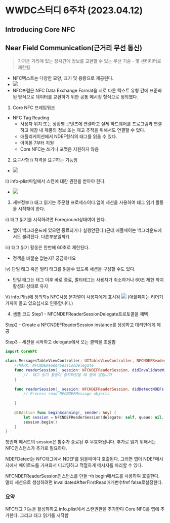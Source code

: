 
# WWDC스터디 6주차 (2023.04.12)

## Introducing Core NFC

## Near Field Communication(근거리 무선 통신)
> 가까운 거리에 있는 장치간에 정보를 교환할 수 있는 무선 기술
    - 몇 센티미터로 제한됨
- NFC텍스트는 다양한 모양, 크기 및 용량으로 제공된다.
- ![](https://i.imgur.com/WnUp4o1.png)
- NFC포럼은 NFC Data Exchange Format을 서로 다른 텍스트 유형 간에 표준화된 방식으로 데이터를 교환하기 위한 공통 메시징 형식으로 정의했다.

1. Core NFC 프레임워크
- NFC Tag Reading
    - 사용자 위치 또는 상황별 콘텐츠에 연결하고 실제 하드웨어를 프로그램과 연결하고 매장 내 제품의 정보 또는 재고 추적을 위해서도 연결할 수 있다.
    - 애플리케이션에서 NDEF형식의 태그를 읽을 수 있다.
    - 아이폰 7부터 지원
    - Core NFC는 쓰기나 포맷은 지원하지 않음

2. 요구사항
i) 자격을 요구하는 기능임
- ![](https://i.imgur.com/3E4Eium.png)

ii) info-plist파일에서 스캔에 대한 권한을 받아야 한다.
- ![](https://i.imgur.com/VOzJSRO.png)

3. 세부정보
i) 태그 읽기는 주문형 프로세스이다.앱이 세션을 사용하여 태그 읽기 활동을 시작해야 한다.

ii) 태그 읽기를 시작하려면 Foreground상태여야 한다.
- 앱이 백그라운드에 있으면 종료되거나 실행안된다.(근데 애플페이는 백그라운드에서도 불려진다. 다른부분일까?)

iii) 태그 읽기 활동은 한번에 60초로 제한된다. 
- 정책을 바꿀순 없는지? 궁금하네요

iv) 단일 태그 혹은 멀티 태그를 읽을수 있도록 세션을 구성할 수도 있다.
- 단일 태그는 태그 이후 바로 종료, 멀티태그는 사용자가 취소하거나 60초 제한 까지 활성화 상태로 유지

V) info.Plist에 정의되s NFC사용 문자열이 사용자에게 표시됨
![](https://i.imgur.com/LXfzgYu.jpg)
(애플페이는 리더기 가까이 들고 있으십시오 인듯합니다.)


4. 샘플 코드
Step1 - NFCNDEFReaderSessionDelegate프로토콜을 채택


Step2 - Create a NFCNDEFReaderSession instance를 생성하고 대리인에게 제공

Step3 - 세션을 시작하고 delegate에서 오는 콜백을 조절함

```swift
import CoreNFC

class MessagesTableViewController: UITableViewController, NFCNDEFReaderSessionDelegate {
    //MARK: NFCNDEReaderSessionDelegate
    func readerSession(_ session: NFCNDEFReaderSession, didInvalidateWithError error: Error) {
        //  태그 읽기 활동이 중지되었을 때 앱에 알립니다
    }
    
    func readerSession(_ session: NFCNDEFReaderSession, didDetectNDEFs messages: [NFCNDEFMessage]) {
        // Process read NFCNDEFMessage objects
        
    }
    
    @IBAction func beginScanning(_ sender: Any) {
        let session = NFCNDEFReaderSession(delegate: self, queue: nil, invalidatedAfterFirstRead: true)
        session.begin()
    }
}

```
첫번째 메서드의 session은 함수가 종료된 후 무효화됩니다. 추가로 읽기 위해서는 NFC인스턴스가 추가로 필요하다.

NDEFDetect는 NFC태그에서 NDEF를 읽을때마다 호출된다.
그러면 앱이 NDEF메시지에서 페이로드를 가져와서 디코딩하고 적절하게 메시지를 처리할 수 있다.

NFCNDEFReaderSession인스턴스를 만들ㄱh begin메서드를 사용하여 호출한다.
멀티 세션으로 생성하려면 invalidatedAfterFirstRead매개변수fmf false로설정한다.


### 요약
NFC태그 기능을 활성화하고
info.plist에서 스캔권한을 추가한다 
Core NFC를 앱에 추가한다. 
그리고 태그 읽기를 시작함
